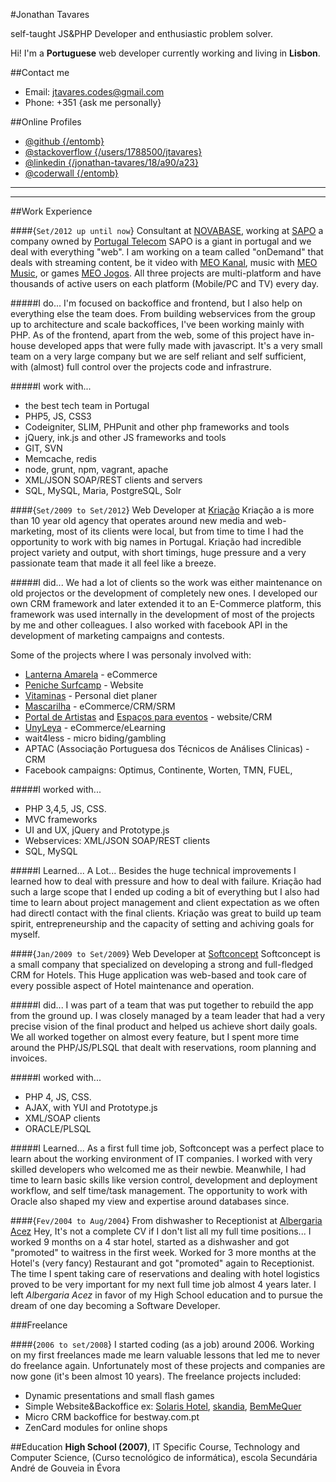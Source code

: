  
 
#Jonathan Tavares 

self-taught JS&PHP Developer and enthusiastic problem solver.
 
 

 
Hi! I'm a __Portuguese__ web developer currently working and living in __Lisbon__. 




 
##Contact me
- Email: jtavares.codes@gmail.com
- Phone: +351 {ask me personally}

 

 

##Online Profiles
- [@github {/entomb}](https://github.com/entomb)
- [@stackoverflow {/users/1788500/jtavares}](http://stackoverflow.com/users/1788500/jtavares)
- [@linkedin {/jonathan-tavares/18/a90/a23}](linkedin.com/pub/jonathan-tavares/18/a90/a23)
- [@coderwall {/entomb}](coderwall.com/entomb)



--------------------------------
<hr/>

 
##Work Experience 

 
####{`Set/2012 up until now`} Consultant at [NOVABASE](http://www.novabase.pt/), working at [SAPO](http://www.sapo.pt) a company owned by [Portugal Telecom](http://www.telecom.pt/)
SAPO is a giant in portugal and we deal with everything "web". I am working on a team called "onDemand" that deals with streaming content, be it video with [MEO Kanal](http://kanal.pt/), music with [MEO Music](http://music.meo.pt/), or games [MEO Jogos](http://jogos.meo.pt/). All three projects are multi-platform and have thousands of active users on each platform (Mobile/PC and TV) every day.

#####I do...
I'm focused on backoffice and frontend, but I also help on everything else the team does. From building webservices from the group up to architecture and scale backoffices, I've been working mainly with PHP. As of the frontend, apart from the web, some of this project have in-house developed apps that were fully made with javascript. It's a very small team on a very large company but we are self reliant and self sufficient, with (almost) full control over the projects code and infrastrure.

#####I work with...
- the best tech team in Portugal
- PHP5, JS, CSS3
- Codeigniter, SLIM, PHPunit and other php frameworks and tools
- jQuery, ink.js and other JS frameworks and tools
- GIT, SVN
- Memcache, redis
- node, grunt, npm, vagrant, apache
- XML/JSON SOAP/REST clients and servers
- SQL, MySQL, Maria, PostgreSQL, Solr
 
 

 
####{`Set/2009 to Set/2012`} Web Developer at [Kriação](http://kriacao.pt/) 
Kriação a is more than 10 year old agency that operates around new media and web-marketing, most of its clients were local, but from time to time I had the opportunity to work with big names in Portugal. Kriação had incredible project variety and output, with short timings, huge pressure and a very passionate team that made it all feel like a breeze.
 

#####I did...
We had a lot of clients so the work was either maintenance on old projectos or the development of completely new ones. I developed our own CRM framework and later extended it to an E-Commerce platform, this framework was used internally in the development of most of the projects by me and other colleagues. I also worked with facebook API in the development of marketing campaigns and contests.

Some of the projects where I was personaly involved with:
- [Lanterna Amarela](http://www.lanterna-amarela.pt/) - eCommerce
- [Peniche Surfcamp](http://www.penichesurfcamp.com/) - Website
- [Vitaminas](http://www.vitaminas.com.pt) - Personal diet planer
- [Mascarilha](http://www.mascarilha.pt/) - eCommerce/CRM/SRM
- [Portal de Artistas](http://portaldeartistas.pt) and [Espaços para eventos](http://espacosparaeventos.com.pt/) - website/CRM
- [UnyLeya](http://www.unyleya.com.pt/) - eCommerce/eLearning
- wait4less - micro biding/gambling 
- APTAC (Associação Portuguesa dos Técnicos de Análises Clinicas) - CRM
- Facebook campaigns: Optimus, Continente, Worten, TMN, FUEL, 


#####I worked with...
- PHP 3,4,5, JS, CSS. 
- MVC frameworks
- UI and UX, jQuery and Prototype.js
- Webservices: XML/JSON SOAP/REST clients
- SQL, MySQL

#####I Learned...
 A Lot... Besides the huge technical improvements I learned how to deal with pressure and how to deal with failure. Kriação had such a large scope that I ended up coding a bit of everything but I also had time to learn about project management and client expectation as we often had directl contact with the final clients. Kriação was great to build up team spirit, entrepreneurship and the capacity of setting and achiving goals for myself.
 



 
####{`Jan/2009 to Set/2009`} Web Developer at [Softconcept](http://www.softconcept.pt/) 
Softconcept is a small company that specialized on developing a strong and full-fledged CRM for Hotels. This Huge application was web-based and took care of every possible aspect of Hotel maintenance and operation. 

#####I did...
I was part of a team that was put together to rebuild the app from the ground up. I was closely managed by a team leader that had a very precise vision of the final product and helped us achieve short daily goals. We all worked together on almost every feature, but I spent more time around the PHP/JS/PLSQL that dealt with reservations, room planning and invoices.

#####I worked with...
- PHP 4, JS, CSS. 
- AJAX, with YUI and Prototype.js
- XML/SOAP clients
- ORACLE/PLSQL

#####I Learned...
As a first full time job, Softconcept was a perfect place to learn about the working environment of IT companies. I worked with very skilled developers who welcomed me as their newbie. Meanwhile, I had time to learn basic skills like version control, development and deployment workflow, and self time/task management. The opportunity  to work with Oracle also shaped my view and expertise around databases since.
 


 
####{`Fev/2004 to Aug/2004`} From dishwasher to Receptionist at [Albergaria Acez](http://www.albergaria-acez.pt/) 
Hey, It's not a complete CV if I don't list all my full time positions... I worked 9 months on a 4 star hotel, 
started as a dishwasher and got "promoted" to waitress in the first week. Worked for 3 more months at the Hotel's (very fancy) Restaurant and got "promoted" again to Receptionist.
The time I spent taking care of reservations and dealing with hotel logistics proved to be very important for my next full time job almost 4 years later.
I left _Albergaria Acez_ in favor of my High School education and to pursue the dream of one day becoming a Software Developer.
 



###Freelance 

 
####{`2006 to set/2008`}
I started coding (as a job) around 2006. Working on my first freelances made me learn valuable lessons that led me to never do freelance again.
Unfortunately most of these projects and companies are now gone (it's been almost 10 years). The freelance projects included:
- Dynamic presentations and small flash games
- Simple Website&Backoffice ex: [Solaris Hotel](http://www.solarishotel.pt/), [skandia](http://www.skandia.pt/), [BemMeQuer](http://www.bemmequer.com.pt/)
- Micro CRM backoffice for bestway.com.pt
- ZenCard modules for online shops
 




 
##Education
__High School (2007)__, IT Specific Course, Technology and Computer Science, (Curso tecnológico de informática), escola Secundária André de Gouveia in Évora
 
  